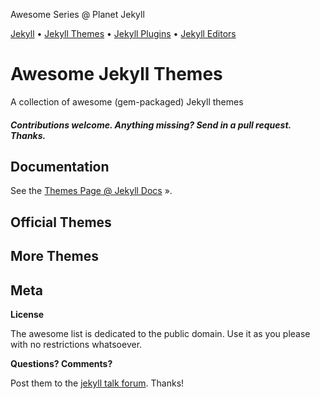 Awesome Series @ Planet Jekyll

[Jekyll](https://github.com/planetjekyll/awesome-jekyll) • 
[Jekyll Themes](https://github.com/planetjekyll/awesome-jekyll-themes) •
[Jekyll Plugins](https://github.com/planetjekyll/awesome-jekyll-plugins) •
[Jekyll Editors](https://github.com/planetjekyll/awesome-jekyll-editors)



# Awesome Jekyll Themes 

A collection of awesome (gem-packaged) Jekyll themes 

#### _Contributions welcome. Anything missing? Send in a pull request. Thanks._


## Documentation

See the [Themes Page @ Jekyll Docs](http://jekyllrb.com/docs/themes) ».


## Official Themes



## More Themes





## Meta

**License**

The awesome list is dedicated to the public domain. Use it as you please with no restrictions whatsoever.

**Questions? Comments?**

Post them to the [jekyll talk forum](http://talk.jekyllrb.com). Thanks!



